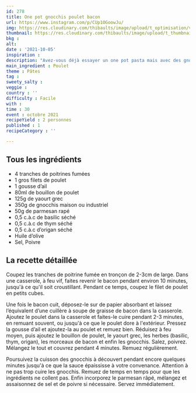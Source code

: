```yaml
---
id: 278
title: One pot gnocchis poulet bacon
url: https://www.instagram.com/p/CUp1OGoowJu/
img: https://res.cloudinary.com/thibaults/image/upload/t_optimisation/v1633451233/Recipes/20211005_gnocchis_poulet_bacon.jpg
thumbnail: https://res.cloudinary.com/thibaults/image/upload/t_thumbnail_josie/v1633451233/Recipes/20211005_gnocchis_poulet_bacon.jpg
bkg : 
alt: 
date : '2021-10-05'
inspiration : 
description: "Avez-vous déjà essayer un one pot pasta mais avec des gnocchis ? Essayez de toute urgence cette recette avec du poulet et du bacon."
main_ingredient : Poulet
theme : Pâtes
tag : 
sweety_salty : 
veggie : 
country : ''
difficulty : Facile
with : 
time : 30
event : octobre 2021
recipeYield : 2 personnes
published : 1
recipeCategory : ''

---
```


## Tous les ingrédients
 - 4 tranches de poitrines fumées
 - 1 gros filets de poulet
 - 1 gousse d’ail
 - 80ml de bouillon de poulet
 - 125g de yaourt grec
 - 350g de gnocchis maison ou industriel
 - 50g de parmesan rapé
 - 0,5 c.à.c de basilic séché
 - 0,5 c.à.c de thym séché
 - 0,5 c.à.c d’origan séché
 - Huile d’olive
 - Sel, Poivre

## La recette détaillée
Coupez les tranches de poitrine fumée en tronçon de 2-3cm de large. Dans une casserole, à feu vif, faites revenir le bacon pendant environ 10 minutes, jusqu'à ce qu'il soit croustillant. Pendant ce temps, coupez le filet de poulet en petits cubes.

Une fois le bacon cuit, déposez-le sur de papier absorbant et laissez l’équivalent d’une cuillère à soupe de graisse de bacon dans la casserole. Ajoutez le poulet dans la casserole et faites-le cuire pendant 2-3 minutes, en remuant souvent, ou jusqu'à ce que le poulet dore à l'extérieur. Pressez la gousse d’ail et ajoutez-la au poulet et remuez bien. Réduisez à feu moyen, puis ajoutez le bouillon de poulet, le yaourt grec, les herbes (basilic, thym, origan), les morceaux de bacon et enfin les gnocchis. Salez, poivrez. Mélangez le tout et couvrez pendant 4 minutes. Remuez régulièrement.

Poursuivez la cuisson des gnocchis à découvert pendant encore quelques minutes jusqu'à ce que la sauce épaississe à votre convenance. Attention à ne pas trop cuire les gnocchis. Remuez de temps en temps pour que les ingrédients ne collent pas. Enfin incorporez le parmesan râpé, mélangez et assaisonnez de sel et de poivre si nécessaire. Servez immédiatement.